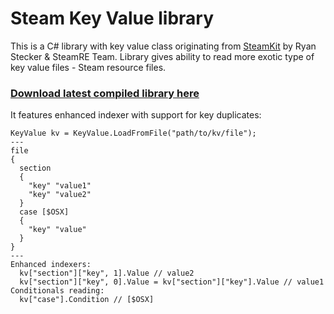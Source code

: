 # Steam Key Value library
This is a C# library with key value class originating from [SteamKit](https://github.com/SteamRE/SteamKit) by Ryan Stecker & SteamRE Team.
Library gives ability to read more exotic type of key value files - Steam resource files.
### [Download latest compiled library here](https://github.com/Lexuzieel/SteamKeyValue/releases)
It features enhanced indexer with support for key duplicates:
```
KeyValue kv = KeyValue.LoadFromFile("path/to/kv/file");
---
file
{
  section
  {
    "key" "value1"
    "key" "value2"
  }
  case [$OSX]
  {
    "key" "value"
  }
}
---
Enhanced indexers:
  kv["section"]["key", 1].Value // value2
  kv["section"]["key", 0].Value = kv["section"]["key"].Value // value1
Conditionals reading:
  kv["case"].Condition // [$OSX]
```
